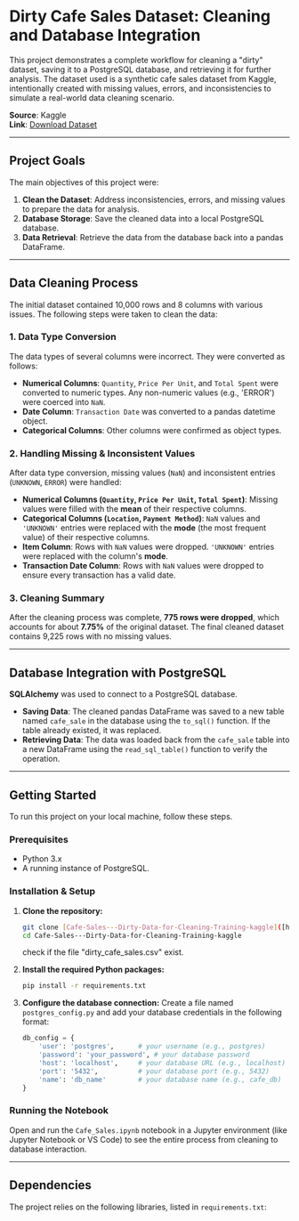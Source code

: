 # Dirty Cafe Sales Dataset: Cleaning and Database Integration

This project demonstrates a complete workflow for cleaning a "dirty" dataset, saving it to a PostgreSQL database, and retrieving it for further analysis. The dataset used is a synthetic cafe sales dataset from Kaggle, intentionally created with missing values, errors, and inconsistencies to simulate a real-world data cleaning scenario.

**Source**: Kaggle  
**Link**: [Download Dataset](https://www.kaggle.com/datasets/ahmedmohamed2003/cafe-sales-dirty-data-for-cleaning-training)

---

## Project Goals

The main objectives of this project were:
1.  **Clean the Dataset**: Address inconsistencies, errors, and missing values to prepare the data for analysis.
2.  **Database Storage**: Save the cleaned data into a local PostgreSQL database.
3.  **Data Retrieval**: Retrieve the data from the database back into a pandas DataFrame.

---

## Data Cleaning Process

The initial dataset contained 10,000 rows and 8 columns with various issues. The following steps were taken to clean the data:

### 1. Data Type Conversion
The data types of several columns were incorrect. They were converted as follows:
-   **Numerical Columns**: `Quantity`, `Price Per Unit`, and `Total Spent` were converted to numeric types. Any non-numeric values (e.g., 'ERROR') were coerced into `NaN`.
-   **Date Column**: `Transaction Date` was converted to a pandas datetime object.
-   **Categorical Columns**: Other columns were confirmed as object types.

### 2. Handling Missing & Inconsistent Values
After data type conversion, missing values (`NaN`) and inconsistent entries (`UNKNOWN`, `ERROR`) were handled:
-   **Numerical Columns (`Quantity`, `Price Per Unit`, `Total Spent`)**: Missing values were filled with the **mean** of their respective columns.
-   **Categorical Columns (`Location`, `Payment Method`)**: `NaN` values and `'UNKNOWN'` entries were replaced with the **mode** (the most frequent value) of their respective columns.
-   **Item Column**: Rows with `NaN` values were dropped. `'UNKNOWN'` entries were replaced with the column's **mode**.
-   **Transaction Date Column**: Rows with `NaN` values were dropped to ensure every transaction has a valid date.

### 3. Cleaning Summary
After the cleaning process was complete, **775 rows were dropped**, which accounts for about **7.75%** of the original dataset. The final cleaned dataset contains 9,225 rows with no missing values.

---

## Database Integration with PostgreSQL

**SQLAlchemy** was used to connect to a PostgreSQL database.

-   **Saving Data**: The cleaned pandas DataFrame was saved to a new table named `cafe_sale` in the database using the `to_sql()` function. If the table already existed, it was replaced.
-   **Retrieving Data**: The data was loaded back from the `cafe_sale` table into a new DataFrame using the `read_sql_table()` function to verify the operation.

---

## Getting Started

To run this project on your local machine, follow these steps.

### Prerequisites
-   Python 3.x
-   A running instance of PostgreSQL.

### Installation & Setup

1.  **Clone the repository:**
    ```bash
    git clone [Cafe-Sales---Dirty-Data-for-Cleaning-Training-kaggle]([https://your-repository-url.git](https://github.com/Elthiero/Cafe-Sales---Dirty-Data-for-Cleaning-Training-kaggle.git))
    cd Cafe-Sales---Dirty-Data-for-Cleaning-Training-kaggle
    ```
    check if the file "dirty_cafe_sales.csv" exist.

2.  **Install the required Python packages:**
    ```bash
    pip install -r requirements.txt
    ```

3.  **Configure the database connection:**
    Create a file named `postgres_config.py` and add your database credentials in the following format:
    ```python
    db_config = {
        'user': 'postgres',      # your username (e.g., postgres)
        'password': 'your_password', # your database password
        'host': 'localhost',     # your database URL (e.g., localhost)
        'port': '5432',          # your database port (e.g., 5432)
        'name': 'db_name'        # your database name (e.g., cafe_db)
    }
    ```

### Running the Notebook
Open and run the `Cafe_Sales.ipynb` notebook in a Jupyter environment (like Jupyter Notebook or VS Code) to see the entire process from cleaning to database interaction.

---

## Dependencies

The project relies on the following libraries, listed in `requirements.txt`:
